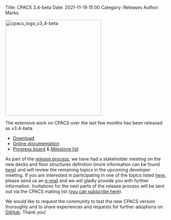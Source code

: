 Title: CPACS 3.4-beta
Date: 2021-11-19 15:00
Category: Releases
Author: Marko

<img src="/images/cpacs_logo_v3_4-beta.png"
     alt="cpacs_logo_v3_4-beta"
     width="300px">
     
The extensive work on CPACS over the last few months has been released as v3.4-beta.  

- [Download](https://github.com/DLR-SL/CPACS/releases/tag/v3.4-beta)
- [Online documentation](https://www.cpacs.de/documentation/CPACS_3_4_beta/index.html)
- [Progress board](https://github.com/DLR-SL/CPACS/projects/7) & [Milestone list](https://github.com/DLR-SL/CPACS/milestone/8)

As part of the [release process](https://www.cpacs.de/pages/contribute.html), we have had a stakeholder meeting on the new decks and floor structures definition (more information can be found [here](https://www.cpacs.de/cpacs-stakeholder-meeting-on-decks-definition-and-floor-structures.html)) and will review the remaining topics in the upcoming developer meeting. 
If you are interested in participating in one of the topics listed [here](https://github.com/DLR-SL/CPACS/releases/tag/v3.4-beta), please send us an [e-mail](mailto:cpacs@dlr.de) and we will gladly provide you with further information.
Invitations for the next parts of the release process will be sent out via the CPACS mailing list ([you can subscribe here](https://www.cpacs.de/pages/contact.html)).

We would like to request the community to test the new CPACS version thoroughly and to share experiences and requests for further adoptions on [GitHub](https://github.com/DLR-SL/CPACS). Thank you!